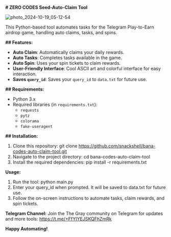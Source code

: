 **# ZERO CODES Seed-Auto-Claim Tool**

![photo_2024-10-19_05-12-54](https://github.com/user-attachments/assets/9cefae50-3022-45e0-a0a0-b2233f54d92b)

This Python-based tool automates tasks for the Telegram Play-to-Earn airdrop game, handling auto claims, tasks, and spins.

**## Features:**
- **Auto Claim**: Automatically claims your daily rewards.
- **Auto Tasks**: Completes tasks available in the game.
- **Auto Spin**: Uses your spin tickets to claim rewards.
- **User-Friendly Interface**: Cool ASCII art and colorful interface for easy interaction.
- **Saves `query_id`**: Saves your `query_id` to `data.txt` for future use.

**## Requirements:**
- Python 3.x
- Required libraries (in `requirements.txt`):
  - `requests`
  - `pytz`
  - `colorama`
  - `fake-useragent`

**## Installation:**

1. Clone this repository: git clone https://github.com/snackshell/bana-codes-auto-claim-tool.git
2. Navigate to the project directory: cd bana-codes-auto-claim-tool
3. Install the required dependencies: pip install -r requirements.txt

**Usage:**
1. Run the tool: python main.py
2. Enter your query_id when prompted. It will be saved to data.txt for future use.
3. Follow the on-screen instructions to automate tasks, claim rewards, and spin tickets.


**Telegram Channel:**
Join the The Gray community on Telegram for updates and more tools: https://t.me/+FfYIYEJSKQFhZmRk

**Happy Automating!**

